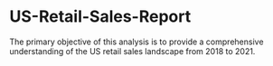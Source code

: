 # US-Retail-Sales-Report
The primary objective of this analysis is to provide a comprehensive understanding of the US retail sales landscape from 2018 to 2021.
